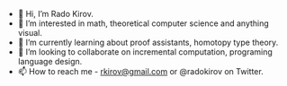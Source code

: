 - 👋 Hi, I’m Rado Kirov.
- 👀 I’m interested in math, theoretical computer science and anything visual.
- 🌱 I’m currently learning about proof assistants, homotopy type theory.
- 💞️ I’m looking to collaborate on incremental computation, programing language design.
- 📫 How to reach me - rkirov@gmail.com or @radokirov on Twitter.

<!---
rkirov/rkirov is a ✨ special ✨ repository because its `README.md` (this file) appears on your GitHub profile.
You can click the Preview link to take a look at your changes.
--->
